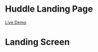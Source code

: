 # Huddle Landing Page
[Live Demo](https://abdelrahmanmohamed78.github.io/Huddle/)


# Landing Screen


